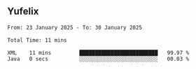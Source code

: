 ## Yufelix

<!--START_SECTION:waka-->

```txt
From: 23 January 2025 - To: 30 January 2025

Total Time: 11 mins

XML    11 mins         █████████████████████████   99.97 %
Java   0 secs          ░░░░░░░░░░░░░░░░░░░░░░░░░   00.03 %
```

<!--END_SECTION:waka-->

